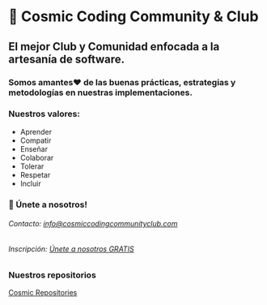 # 🚀 Cosmic Coding Community & Club

## El mejor Club y Comunidad enfocada a la artesanía de software.

### Somos amantes❤️ de las buenas prácticas, estrategias y metodologías en nuestras implementaciones.


### Nuestros valores:
- Aprender
- Compatir
- Enseñar
- Colaborar
- Tolerar
- Respetar
- Incluir


### 👥 Únete a nosotros!

###### Contacto: info@cosmiccodingcommunityclub.com
###### Inscripción: [Únete a nosotros GRATIS](https://mailchi.mp/091628f27041/hazte-socio-gratis)

### Nuestros repositorios
[Cosmic Repositories](https://github.com/Cosmic-Coding-Community-Club)


